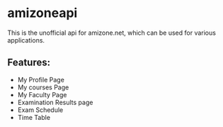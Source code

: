 # amizoneapi
This is the unofficial api for amizone.net, which can be used for various applications.

## Features:
* My Profile Page
* My courses Page
* My Faculty Page
* Examination Results page
* Exam Schedule
* Time Table 

